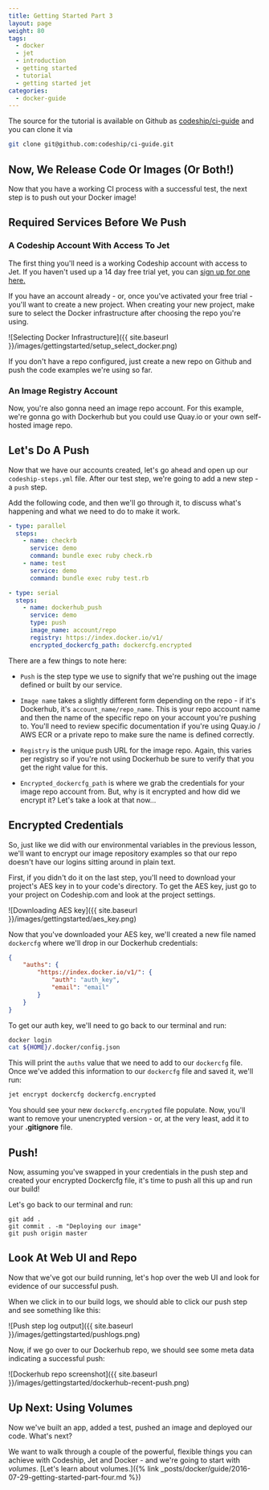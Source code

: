 ```yaml
---
title: Getting Started Part 3
layout: page
weight: 80
tags:
  - docker
  - jet
  - introduction
  - getting started
  - tutorial
  - getting started jet  
categories:
  - docker-guide
---
```


The source for the tutorial is available on Github as [codeship/ci-guide](https://github.com/codeship/ci-guide/) and you can clone it via

```bash
git clone git@github.com:codeship/ci-guide.git
```

## Now, We Release Code Or Images (Or Both!)

Now that you have a working CI process with a successful test, the next step is to push out your Docker image!

## Required Services Before We Push

### A Codeship Account With Access To Jet

The first thing you'll need is a working Codeship account with access to Jet. If you haven't used up a 14 day free trial yet, you can [sign up for one here.](https://www.codeship.com/docker)

If you have an account already - or, once you've activated your free trial - you'll want to create a new project. When creating your new project, make sure to select the Docker infrastructure after choosing the repo you're using.

![Selecting Docker Infrastructure]({{ site.baseurl }}/images/gettingstarted/setup_select_docker.png)

If you don't have a repo configured, just create a new repo on Github and push the code examples we're using so far.

### An Image Registry Account

Now, you're also gonna need an image repo account. For this example, we're gonna go with Dockerhub but you could use Quay.io or your own self-hosted image repo.

## Let's Do A Push

Now that we have our accounts created, let's go ahead and open up our `codeship-steps.yml` file. After our test step, we're going to add a new step - a `push` step.

Add the following code, and then we'll go through it, to discuss what's happening and what we need to do to make it work.

```yaml
- type: parallel
  steps:
    - name: checkrb
      service: demo
      command: bundle exec ruby check.rb
    - name: test
      service: demo
      command: bundle exec ruby test.rb

- type: serial
  steps:
    - name: dockerhub_push
      service: demo
      type: push
      image_name: account/repo
      registry: https://index.docker.io/v1/
      encrypted_dockercfg_path: dockercfg.encrypted
```

There are a few things to note here:

* `Push` is the step type we use to signify that we're pushing out the image defined or built by our service.

* `Image name` takes a slightly different form depending on the repo - if it's Dockerhub, it's `account_name/repo_name`. This is your repo account name and then the name of the specific repo on your account you're pushing to. You'll need to review specific documentation if you're using Quay.io / AWS ECR or a private repo to make sure the name is defined correctly.

* `Registry` is the unique push URL for the image repo. Again, this varies per registry so if you're not using Dockerhub be sure to verify that you get the right value for this.

* `Encrypted_dockercfg_path` is where we grab the credentials for your image repo account from. But, why is it encrypted and how did we encrypt it? Let's take a look at that now...

## Encrypted Credentials

So, just like we did with our environmental variables in the previous lesson, we'll want to encrypt our image repository examples so that our repo doesn't have our logins sitting around in plain text.

First, if you didn't do it on the last step, you'll need to download your project's AES key in to your code's directory. To get the AES key, just go to your project on Codeship.com and look at the project settings.

![Downloading AES key]({{ site.baseurl }}/images/gettingstarted/aes_key.png)

Now that you've downloaded your AES key, we'll created a new file named `dockercfg` where we'll drop in our Dockerhub credentials:

```json
{
	"auths": {
		"https://index.docker.io/v1/": {
			"auth": "auth_key",
			"email": "email"
		}
	}
}
```

To get our auth key, we'll need to go back to our terminal and run:

```bash
docker login
cat ${HOME}/.docker/config.json
```

This will print the `auths` value that we need to add to our `dockercfg` file. Once we've added this information to our `dockercfg` file and saved it, we'll run:

```bash
jet encrypt dockercfg dockercfg.encrypted
```

You should see your new `dockercfg.encrypted` file populate. Now, you'll want to remove your unencrypted version - or, at the very least, add it to your **.gitignore** file.

## Push!

Now, assuming you've swapped in your credentials in the push step and created your encrypted Dockercfg file, it's time to push all this up and run our build!

Let's go back to our terminal and run:

```
git add .
git commit . -m "Deploying our image"
git push origin master
```

## Look At Web UI and Repo

Now that we've got our build running, let's hop over the web UI and look for evidence of our successful push.

When we click in to our build logs, we should able to click our push step and see something like this:

![Push step log output]({{ site.baseurl }}/images/gettingstarted/pushlogs.png)

Now, if we go over to our Dockerhub repo, we should see some meta data indicating a successful push:

![Dockerhub repo screenshot]({{ site.baseurl }}/images/gettingstarted/dockerhub-recent-push.png)

## Up Next: Using Volumes

Now we've built an app, added a test, pushed an image and deployed our code. What's next?

We want to walk through a couple of the powerful, flexible things you can achieve with Codeship, Jet and Docker - and we're going to start with *volumes*. [Let's learn about volumes.]({% link _posts/docker/guide/2016-07-29-getting-started-part-four.md %})
